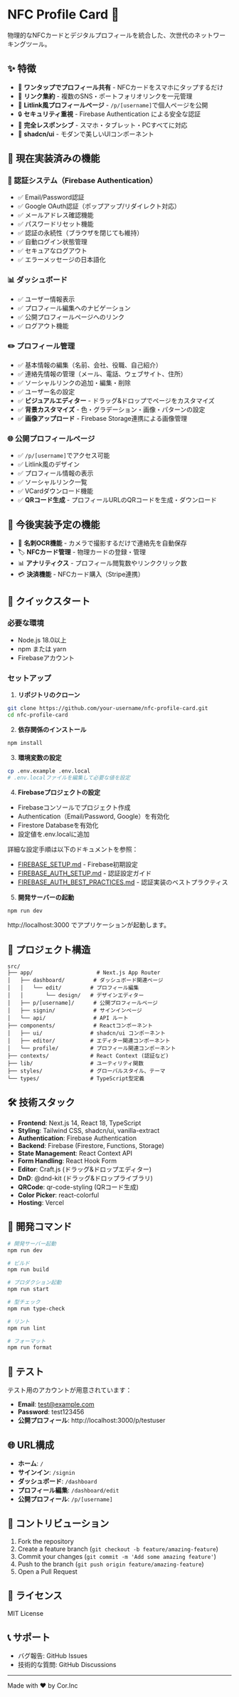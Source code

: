 # NFC Profile Card 🪪

物理的なNFCカードとデジタルプロフィールを統合した、次世代のネットワーキングツール。

## ✨ 特徴

- 🎯 **ワンタップでプロフィール共有** - NFCカードをスマホにタップするだけ
- 🔗 **リンク集約** - 複数のSNS・ポートフォリオリンクを一元管理
- 📱 **Litlink風プロフィールページ** - `/p/[username]`で個人ページを公開
- 🔒 **セキュリティ重視** - Firebase Authentication による安全な認証
- 📱 **完全レスポンシブ** - スマホ・タブレット・PCすべてに対応
- 🎨 **shadcn/ui** - モダンで美しいUIコンポーネント

## 🚀 現在実装済みの機能

### 🔐 認証システム（Firebase Authentication）
- ✅ Email/Password認証
- ✅ Google OAuth認証（ポップアップ/リダイレクト対応）
- ✅ メールアドレス確認機能
- ✅ パスワードリセット機能
- ✅ 認証の永続性（ブラウザを閉じても維持）
- ✅ 自動ログイン状態管理
- ✅ セキュアなログアウト
- ✅ エラーメッセージの日本語化

### 📊 ダッシュボード
- ✅ ユーザー情報表示
- ✅ プロフィール編集へのナビゲーション
- ✅ 公開プロフィールページへのリンク
- ✅ ログアウト機能

### ✏️ プロフィール管理
- ✅ 基本情報の編集（名前、会社、役職、自己紹介）
- ✅ 連絡先情報の管理（メール、電話、ウェブサイト、住所）
- ✅ ソーシャルリンクの追加・編集・削除
- ✅ ユーザー名の設定
- ✅ **ビジュアルエディター** - ドラッグ&ドロップでページをカスタマイズ
- ✅ **背景カスタマイズ** - 色・グラデーション・画像・パターンの設定
- ✅ **画像アップロード** - Firebase Storage連携による画像管理

### 🌐 公開プロフィールページ
- ✅ `/p/[username]`でアクセス可能
- ✅ Litlink風のデザイン
- ✅ プロフィール情報の表示
- ✅ ソーシャルリンク一覧
- ✅ VCardダウンロード機能
- ✅ **QRコード生成** - プロフィールURLのQRコードを生成・ダウンロード

## 🔮 今後実装予定の機能

- 📸 **名刺OCR機能** - カメラで撮影するだけで連絡先を自動保存
- 🏷️ **NFCカード管理** - 物理カードの登録・管理
- 📊 **アナリティクス** - プロフィール閲覧数やリンククリック数
- 💳 **決済機能** - NFCカード購入（Stripe連携）

## 🚀 クイックスタート

### 必要な環境
- Node.js 18.0以上
- npm または yarn
- Firebaseアカウント

### セットアップ

1. **リポジトリのクローン**
```bash
git clone https://github.com/your-username/nfc-profile-card.git
cd nfc-profile-card
```

2. **依存関係のインストール**
```bash
npm install
```

3. **環境変数の設定**
```bash
cp .env.example .env.local
# .env.localファイルを編集して必要な値を設定
```

4. **Firebaseプロジェクトの設定**
- Firebaseコンソールでプロジェクト作成
- Authentication（Email/Password, Google）を有効化
- Firestore Databaseを有効化
- 設定値を.env.localに追加

詳細な設定手順は以下のドキュメントを参照：
- [FIREBASE_SETUP.md](./FIREBASE_SETUP.md) - Firebase初期設定
- [FIREBASE_AUTH_SETUP.md](./FIREBASE_AUTH_SETUP.md) - 認証設定ガイド
- [FIREBASE_AUTH_BEST_PRACTICES.md](./FIREBASE_AUTH_BEST_PRACTICES.md) - 認証実装のベストプラクティス

5. **開発サーバーの起動**
```bash
npm run dev
```

http://localhost:3000 でアプリケーションが起動します。

## 📂 プロジェクト構造

```
src/
├── app/                    # Next.js App Router
│   ├── dashboard/         # ダッシュボード関連ページ
│   │   └── edit/         # プロフィール編集
│   │       └── design/   # デザインエディター
│   ├── p/[username]/      # 公開プロフィールページ
│   ├── signin/            # サインインページ
│   └── api/               # API ルート
├── components/            # Reactコンポーネント
│   ├── ui/               # shadcn/ui コンポーネント
│   ├── editor/           # エディター関連コンポーネント
│   └── profile/          # プロフィール関連コンポーネント
├── contexts/             # React Context (認証など)
├── lib/                  # ユーティリティ関数
├── styles/               # グローバルスタイル、テーマ
└── types/                # TypeScript型定義
```

## 🛠️ 技術スタック

- **Frontend**: Next.js 14, React 18, TypeScript
- **Styling**: Tailwind CSS, shadcn/ui, vanilla-extract
- **Authentication**: Firebase Authentication
- **Backend**: Firebase (Firestore, Functions, Storage)
- **State Management**: React Context API
- **Form Handling**: React Hook Form
- **Editor**: Craft.js (ドラッグ&ドロップエディター)
- **DnD**: @dnd-kit (ドラッグ&ドロップライブラリ)
- **QRCode**: qr-code-styling (QRコード生成)
- **Color Picker**: react-colorful
- **Hosting**: Vercel

## 📝 開発コマンド

```bash
# 開発サーバー起動
npm run dev

# ビルド
npm run build

# プロダクション起動
npm run start

# 型チェック
npm run type-check

# リント
npm run lint

# フォーマット
npm run format
```

## 🧪 テスト

テスト用のアカウントが用意されています：

- **Email**: test@example.com
- **Password**: test123456
- **公開プロフィール**: http://localhost:3000/p/testuser

## 🌐 URL構成

- **ホーム**: `/`
- **サインイン**: `/signin`
- **ダッシュボード**: `/dashboard`
- **プロフィール編集**: `/dashboard/edit`
- **公開プロフィール**: `/p/[username]`

## 🤝 コントリビューション

1. Fork the repository
2. Create a feature branch (`git checkout -b feature/amazing-feature`)
3. Commit your changes (`git commit -m 'Add some amazing feature'`)
4. Push to the branch (`git push origin feature/amazing-feature`)
5. Open a Pull Request

## 📄 ライセンス

MIT License

## 📞 サポート

- バグ報告: GitHub Issues
- 技術的な質問: GitHub Discussions

---

Made with ❤️ by Cor.Inc